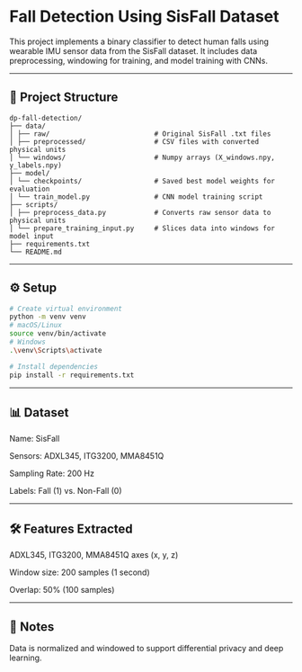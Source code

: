 # Fall Detection Using SisFall Dataset

This project implements a binary classifier to detect human falls using wearable IMU sensor data from the SisFall dataset. It includes data preprocessing, windowing for training, and model training with CNNs.

---

## 📁 Project Structure
    dp-fall-detection/
    ├── data/
    │ ├── raw/                          # Original SisFall .txt files
    │ ├── preprocessed/                 # CSV files with converted physical units
    │ └── windows/                      # Numpy arrays (X_windows.npy, y_labels.npy)
    ├── model/
    │ └── checkpoints/                  # Saved best model weights for evaluation
    │ └── train_model.py                # CNN model training script
    ├── scripts/
    │ ├── preprocess_data.py            # Converts raw sensor data to physical units
    │ └── prepare_training_input.py     # Slices data into windows for model input
    ├── requirements.txt
    └── README.md

---

## ⚙️ Setup

```bash
# Create virtual environment
python -m venv venv
# macOS/Linux
source venv/bin/activate
# Windows
.\venv\Scripts\activate

# Install dependencies
pip install -r requirements.txt
```

---

## 📊 Dataset
Name: SisFall

Sensors: ADXL345, ITG3200, MMA8451Q

Sampling Rate: 200 Hz

Labels: Fall (1) vs. Non-Fall (0)

---

## 🛠 Features Extracted
ADXL345, ITG3200, MMA8451Q axes (x, y, z)

Window size: 200 samples (1 second)

Overlap: 50% (100 samples)

---

## 📌 Notes
Data is normalized and windowed to support differential privacy and deep learning.
